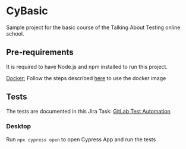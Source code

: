 # CyBasic

Sample project for the basic course of the Talking About Testing online school.

## Pre-requirements

It is required to have Node.js and npm installed to run this project.

[Docker](https://www.docker.com); Follow the steps described [here](https://github.com/wlsf82/cypress-intermediario-v2/blob/main/lessons/0.md) to use the docker image

## Tests

The tests are documented in this Jira Task: [GitLab Test Automation](https://afonsohsantos.atlassian.net/jira/software/c/projects/GAUC/boards/6)

### Desktop

Run `npx cypress open` to open Cypress App and run the tests

